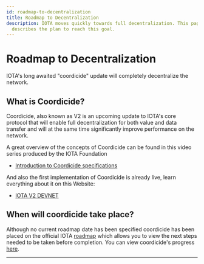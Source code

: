 ```yaml
---
id: roadmap-to-decentralization
title: Roadmap to Decentralization
description: IOTA moves quickly towards full decentralization. This page
  describes the plan to reach this goal.
---
```


# Roadmap to Decentralization

IOTA's long awaited "coordicide" update will completely decentralize the network.

## What is Coordicide?

Coordicide, also known as V2 is an upcoming update to IOTA's core protocol that will enable full decentralization for both value and data transfer and will at the same time significantly improve performance on the network.

A great overview of the concepts of Coordicide can be found in this video series produced by the IOTA Foundation

 - [Introduction to Coordicide specifications](https://www.youtube.com/playlist?list=PLMbc46iGTB_SVIdrzYuOBDcDD80co4iSF)

And also the first implementation of Coordicide is already live, learn everything about it on this Website:

 - [IOTA V2 DEVNET](https://v2.iota.org/)

## When will coordicide take place?

Although no current roadmap date has been specified coordicide has been placed on the official IOTA [roadmap](https://roadmap.iota.org/) which allows you to view the next steps needed to be taken before completion. You can view coordicide's progress [here](https://roadmap.iota.org/coordicide).

***
